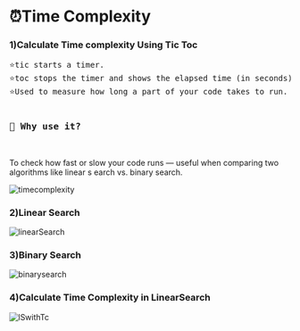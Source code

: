 <h1>⏰Time Complexity</h1>

<h3>1)Calculate Time complexity Using Tic Toc</h3>
<pre>
⭐tic starts a timer.
⭐toc stops the timer and shows the elapsed time (in seconds).
⭐Used to measure how long a part of your code takes to run.


<h3>📝 Why use it?</h3>
</pre>
To check how fast or slow your code runs — useful when comparing two algorithms like linear s
earch vs. binary search.

![timecomplexity](https://github.com/user-attachments/assets/759ca364-378d-4974-8e7e-06e8ba7366af)

<h3>2)Linear Search </h3>

![linearSearch](https://github.com/user-attachments/assets/06dbb86f-cf5e-45b1-ae92-1aba0c9e729f)

<h3>3)Binary Search</h3>

![binarysearch](https://github.com/user-attachments/assets/4a2a6a81-172c-4cf7-b102-4be8aa66c2d9)

<h3>4)Calculate Time Complexity in LinearSearch</h3>


![lSwithTc](https://github.com/user-attachments/assets/56958679-1ca1-42a8-ada3-80f0b1a71fce)

